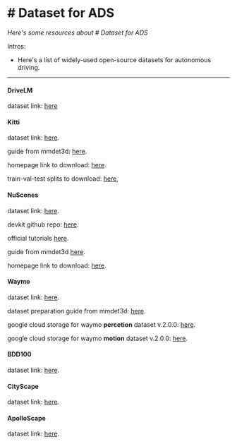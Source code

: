 # # Dataset for ADS
*Here's some resources about # Dataset for ADS*

Intros:

* Here's a list of widely-used open-source datasets for autonomous driving.

---

#### DriveLM

dataset link: [here](https://github.com/OpenDriveLab/DriveLM)

#### Kitti
dataset link: [here](https://www.cvlibs.net/datasets/kitti/index.php).

guide from mmdet3d: [here](https://mmdetection3d.readthedocs.io/en/latest/advanced_guides/datasets/kitti.html).

homepage link to download: [here](https://www.cvlibs.net/datasets/kitti/eval_object.php?obj_benchmark=3d).

train-val-test splits to download: [here](https://raw.githubusercontent.com/traveller59/second.pytorch/master/second/data/ImageSets/),

#### NuScenes
dataset link: [here](https://www.nuscenes.org/nuscenes#overview).

devkit github repo: [here](https://github.com/nutonomy/nuscenes-devkit/).

official tutorials [here](https://github.com/nutonomy/nuscenes-devkit/tree/master/python-sdk/tutorials).

guide from mmdet3d [here](https://mmdetection3d.readthedocs.io/en/latest/advanced_guides/datasets/nuscenes.html).

homepage link to download: [here](https://www.nuscenes.org/download).


#### Waymo
dataset link: [here](https://waymo.com/open/).

dataset preparation guide from mmdet3d: [here](https://mmdetection3d.readthedocs.io/en/latest/advanced_guides/datasets/waymo.html).

google cloud storage for waymo **percetion** dataset v.2.0.0: [here](https://console.cloud.google.com/storage/browser/waymo_open_dataset_v_2_0_0).

google cloud storage for waymo **motion** dataset v.2.0.0: [here](https://console.cloud.google.com/storage/browser/waymo_open_dataset_motion_v_1_2_0).

#### BDD100
dataset link: [here](https://bdd-data.berkeley.edu/index.html).

#### CityScape
dataset link: [here](https://www.cityscapes-dataset.com/).

#### ApolloScape
dataset link: [here](https://apolloscape.auto/).



